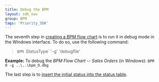 ```yaml
---
title: Debug the BPM
layout: sdk_nav
group: BPM
tags: 'Priority_SDK'
---
```



The seventh step in [creating a BPM flow
chart](Creating-BPM-Flow-Charts ) is to run it in debug mode
in the Windows interface. To do so, use the following command:

>`BPM `StatusType` '-g' 'debugfile'

**Example:** To debug the *BPM Flow Chart -- Sales Orders* (in
 Windows): `BPM O -g ..\..\bpm_O.dbg`

The last step is to [insert the initial status into the status
table](BPM-Insert-Initial-Status ).
